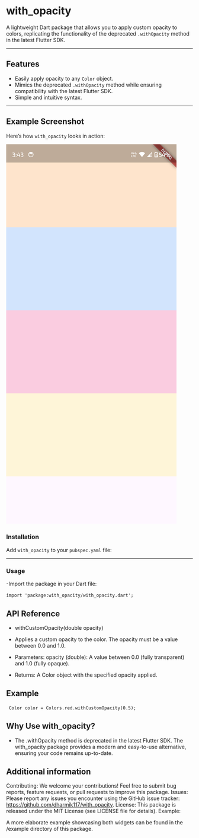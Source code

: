 # with_opacity

A lightweight Dart package that allows you to apply custom opacity to colors, replicating the
functionality of the deprecated `.withOpacity` method in the latest Flutter SDK.

---

## Features

- Easily apply opacity to any `Color` object.
- Mimics the deprecated `.withOpacity` method while ensuring compatibility with the latest Flutter
  SDK.
- Simple and intuitive syntax.

---

## Example Screenshot

Here’s how `with_opacity` looks in action:

![Example of with_opacity](assets/images/example_ss.png)

### Installation

Add `with_opacity` to your `pubspec.yaml` file:

---

### Usage

-Import the package in your Dart file:

```
import 'package:with_opacity/with_opacity.dart';
```

## API Reference

- withCustomOpacity(double opacity)

- Applies a custom opacity to the color. The opacity must be a value between 0.0 and 1.0.

- Parameters:
  opacity (double): A value between 0.0 (fully transparent) and 1.0 (fully opaque).

- Returns:
  A Color object with the specified opacity applied.

## Example

```
 Color color = Colors.red.withCustomOpacity(0.5);
 ```

## Why Use with_opacity?

- The .withOpacity method is deprecated in the latest Flutter SDK. The with_opacity package provides
  a modern and easy-to-use alternative, ensuring your code remains up-to-date.

## Additional information

Contributing: We welcome your contributions! Feel free to submit bug reports, feature requests, or
pull requests to improve this package.
Issues: Please report any issues you encounter using the GitHub issue
tracker: https://github.com/dharmik117/with_opacity.
License: This package is released under the MIT License (see LICENSE file for details).
Example:

A more elaborate example showcasing both widgets can be found in the /example directory of this
package.


